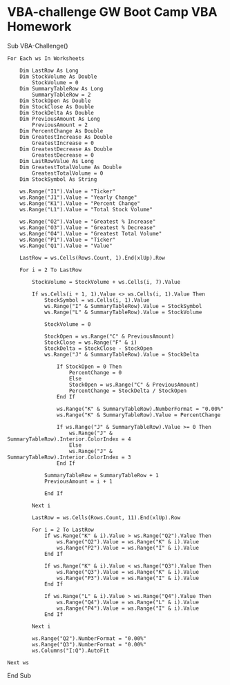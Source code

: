 # VBA-challenge GW Boot Camp VBA Homework


Sub VBA-Challenge()

    For Each ws In Worksheets
    
        Dim LastRow As Long
        Dim StockVolume As Double
            StockVolume = 0
        Dim SummaryTableRow As Long
            SummaryTableRow = 2
        Dim StockOpen As Double
        Dim StockClose As Double
        Dim StockDelta As Double
        Dim PreviousAmount As Long
            PreviousAmount = 2
        Dim PercentChange As Double
        Dim GreatestIncrease As Double
            GreatestIncrease = 0
        Dim GreatestDecrease As Double
            GreatestDecrease = 0
        Dim LastRowValue As Long
        Dim GreatestTotalVolume As Double
            GreatestTotalVolume = 0
        Dim StockSymbol As String

        ws.Range("I1").Value = "Ticker"
        ws.Range("J1").Value = "Yearly Change"
        ws.Range("K1").Value = "Percent Change"
        ws.Range("L1").Value = "Total Stock Volume"
        
        ws.Range("O2").Value = "Greatest % Increase"
        ws.Range("O3").Value = "Greatest % Decrease"
        ws.Range("O4").Value = "Greatest Total Volume"
        ws.Range("P1").Value = "Ticker"
        ws.Range("Q1").Value = "Value"

        LastRow = ws.Cells(Rows.Count, 1).End(xlUp).Row
        
        For i = 2 To LastRow
        
            StockVolume = StockVolume + ws.Cells(i, 7).Value
            
            If ws.Cells(i + 1, 1).Value <> ws.Cells(i, 1).Value Then
                StockSymbol = ws.Cells(i, 1).Value
                ws.Range("I" & SummaryTableRow).Value = StockSymbol
                ws.Range("L" & SummaryTableRow).Value = StockVolume
                
                StockVolume = 0

                StockOpen = ws.Range("C" & PreviousAmount)
                StockClose = ws.Range("F" & i)
                StockDelta = StockClose - StockOpen
                ws.Range("J" & SummaryTableRow).Value = StockDelta
                
                    If StockOpen = 0 Then
                        PercentChange = 0
                        Else
                        StockOpen = ws.Range("C" & PreviousAmount)
                        PercentChange = StockDelta / StockOpen
                    End If
                    
                    ws.Range("K" & SummaryTableRow).NumberFormat = "0.00%"
                    ws.Range("K" & SummaryTableRow).Value = PercentChange

                    If ws.Range("J" & SummaryTableRow).Value >= 0 Then
                        ws.Range("J" & SummaryTableRow).Interior.ColorIndex = 4
                        Else
                        ws.Range("J" & SummaryTableRow).Interior.ColorIndex = 3
                    End If
            
                SummaryTableRow = SummaryTableRow + 1
                PreviousAmount = i + 1
                
                End If
                
            Next i

            LastRow = ws.Cells(Rows.Count, 11).End(xlUp).Row
        
            For i = 2 To LastRow
                If ws.Range("K" & i).Value > ws.Range("Q2").Value Then
                    ws.Range("Q2").Value = ws.Range("K" & i).Value
                    ws.Range("P2").Value = ws.Range("I" & i).Value
                End If

                If ws.Range("K" & i).Value < ws.Range("Q3").Value Then
                    ws.Range("Q3").Value = ws.Range("K" & i).Value
                    ws.Range("P3").Value = ws.Range("I" & i).Value
                End If

                If ws.Range("L" & i).Value > ws.Range("Q4").Value Then
                    ws.Range("Q4").Value = ws.Range("L" & i).Value
                    ws.Range("P4").Value = ws.Range("I" & i).Value
                End If

            Next i
     
            ws.Range("Q2").NumberFormat = "0.00%"
            ws.Range("Q3").NumberFormat = "0.00%"
            ws.Columns("I:Q").AutoFit

    Next ws

End Sub
